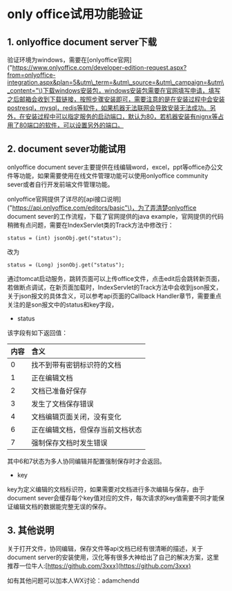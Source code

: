 # only office试用功能验证

## 1. onlyoffice document server下载

验证环境为windows，需要在\[onlyoffice官网\]\("[https://www.onlyoffice.com/developer-edition-request.aspx?from=onlyoffice-integration.aspx&plan=5&utm\_term=&utm\_source=&utm\_campaign=&utm\_content="\)下载windows安装包，windows安装包需要在官网填写申请，填写之后邮箱会收到下载链接，按照步骤安装即可，需要注意的是在安装过程中会安装postresql，mysql，redis等软件，如果机器无法联网会导致安装无法成功。另外，在安装过程中可以指定服务的启动端口，默认为80，若机器安装有nignx等占用了80端口的软件，可以设置另外的端口。](https://www.onlyoffice.com/developer-edition-request.aspx?from=onlyoffice-integration.aspx&plan=5&utm_term=&utm_source=&utm_campaign=&utm_content="%29下载windows安装包，windows安装包需要在官网填写申请，填写之后邮箱会收到下载链接，按照步骤安装即可，需要注意的是在安装过程中会安装postresql，mysql，redis等软件，如果机器无法联网会导致安装无法成功。另外，在安装过程中可以指定服务的启动端口，默认为80，若机器安装有nignx等占用了80端口的软件，可以设置另外的端口。)

## 2. document sever功能试用

onlyoffice document sever主要提供在线编辑word，excel，ppt等office办公文件等功能，如果需要使用在线文件管理功能可以使用onlyoffice community sever或者自行开发前端文件管理功能。

onlyoffice官网提供了详尽的\[api接口说明\]\("[https://api.onlyoffice.com/editors/basic"\)，为了弄清楚onlyoffice](https://api.onlyoffice.com/editors/basic"%29，为了弄清楚onlyoffice) document sever的工作流程，下载了官网提供的java example，官网提供的代码稍微有点问题，需要在IndexServlet类的Track方法中修改行：

```text
status = (int) jsonObj.get("status");
```

改为

```text
status = (Long) jsonObj.get("status");
```

通过tomcat启动服务，跳转页面可以上传office文件，点击edit后会跳转新页面，若做断点调试，在新页面加载时，IndexServlet的Track方法中会收到json报文，关于json报文的具体含义，可以参考api页面的Callback Handler章节，需要重点关注的是son报文中的status和key字段，

* status

该字段有如下返回值：

| 内容 | 含义 |
| :--- | :--- |
| 0 | 找不到带有密钥标识符的文档 |
| 1 | 正在编辑文档 |
| 2 | 文档已准备好保存 |
| 3 | 发生了文档保存错误 |
| 4 | 文档编辑页面关闭，没有变化 |
| 6 | 正在编辑文档，但保存当前文档状态 |
| 7 | 强制保存文档时发生错误 |

其中6和7状态为多人协同编辑并配置强制保存时才会返回。

* key

key为定义编辑的文档标识符，如果需要对文档进行多次编辑与保存，由于document sever会缓存每个key值对应的文件，每次请求的key值需要不同才能保证编辑文档的数据能完整无误的保存。

## 3. 其他说明

关于打开文件，协同编辑，保存文件等api文档已经有很清晰的描述，关于document server的安装使用，汉化等有很多大神给出了自己的解决方案，这里推荐一位牛人:[https://github.com/3xxx](https://github.com/3xxx)

如有其他问题可以加本人WX讨论：adamchendd

